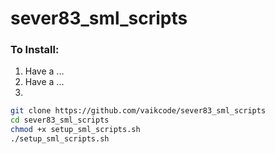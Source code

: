# sever83_sml_scripts


### To Install:
1. Have a ...
2. Have a ...
3. 
```sh
git clone https://github.com/vaikcode/sever83_sml_scripts
cd sever83_sml_scripts
chmod +x setup_sml_scripts.sh
./setup_sml_scripts.sh
```
